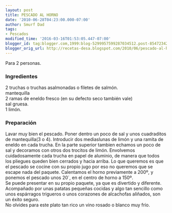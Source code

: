 ```yaml
---
layout: post
title: PESCADO AL HORNO
date: '2010-06-28T04:23:00.000-07:00'
author: Smurf Dad
tags:
- Pescados
modified_time: '2016-03-16T01:53:05.447-07:00'
blogger_id: tag:blogger.com,1999:blog-5299957599287034512.post-8547234248329792410
blogger_orig_url: http://recetas-desa.blogspot.com/2010/06/pescado-al-horno.html
---
```


Para 2 personas.<br /><h3>Ingredientes</h3>2 truchas o truchas asalmonadas o filetes de salmón.<br />mantequilla<br />2 ramas de eneldo fresco (en su defecto seco también vale)<br />sal gruesa.<br />1 limón.<br /><h3>Preparación</h3>Lavar muy bien el pescado. Poner dentro un poco de sal y unos cuadraditos de mantequilla(3 o 4). Introducir dos mediaslunas de limón y una ramita de eneldo en cada trucha. En la parte superior tambien echamos un poco de sal y decoramos con otros dos trocitos de limón. Envolvemos cuidadosamente cada trucha en papel de aluminio, de manera que todos los pliegues queden bien cerrados y hacia arriba. Lo que queremos es que el pescado se cocine con su propio jugo por eso no queremos que se escape nada del paquete. Calentamos el horno previamente a 200º, y ponemos el pescado unos 20´, en el centro de horno a 150º.<br />Se puede presentar en su propio paquete, ya que es divertido y diferente.<br />Acompañado por unas patatas pequeñas cocidas y algo tan sencillo como unos espárragos trigueros o unos corazones de alcachofas aliñados, son un éxito seguro.<br />No olvides para este plato tan rico un vino rosado o blanco muy frío.